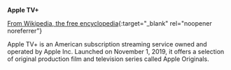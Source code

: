 <!-- markdownlint-disable MD041-->
**Apple TV+**<br>

[From Wikipedia, the free encyclopedia](https://en.wikipedia.org/wiki/Apple_TV%2B){:target="\_blank" rel="noopener noreferrer"}

Apple TV+ is an American subscription streaming service owned and operated by Apple Inc. Launched on November 1, 2019, it offers a selection of original production film and television series called Apple Originals.
<!-- markdownlint-enable MD041-->
